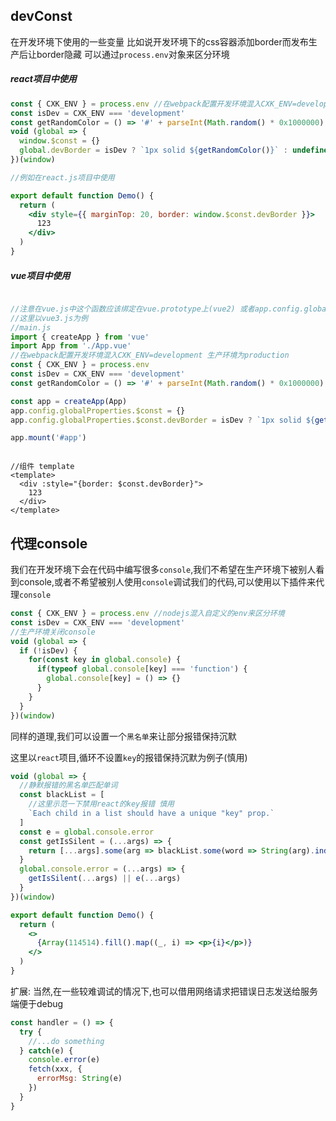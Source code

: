 ## devConst ##

在开发环境下使用的一些变量 比如说开发环境下的css容器添加border而发布生产后让border隐藏 可以通过`process.env`对象来区分环境

##### react项目中使用 #####

```jsx
const { CXK_ENV } = process.env //在webpack配置开发环境混入CXK_ENV=development 生产环境为production
const isDev = CXK_ENV === 'development'
const getRandomColor = () => '#' + parseInt(Math.random() * 0x1000000).toString(16).padStart(6, '0') //随机颜色
void (global => {
  window.$const = {}
  global.devBorder = isDev ? `1px solid ${getRandomColor()}` : undefined
})(window)

//例如在react.js项目中使用

export default function Demo() {
  return (
    <div style={{ marginTop: 20, border: window.$const.devBorder }}>
      123
    </div>
  )
}

```

##### vue项目中使用 #####

```js

//注意在vue.js中这个函数应该绑定在vue.prototype上(vue2) 或者app.config.globalProperties上(vue3)
//这里以vue3.js为例
//main.js
import { createApp } from 'vue'
import App from './App.vue'
//在webpack配置开发环境混入CXK_ENV=development 生产环境为production
const { CXK_ENV } = process.env 
const isDev = CXK_ENV === 'development'
const getRandomColor = () => '#' + parseInt(Math.random() * 0x1000000).toString(16).padStart(6, '0')

const app = createApp(App)
app.config.globalProperties.$const = {}
app.config.globalProperties.$const.devBorder = isDev ? `1px solid ${getRandomColor()}` : undefined

app.mount('#app')
```

```vue

//组件 template
<template>
  <div :style="{border: $const.devBorder}">
    123
  </div>
</template>

```



## 代理console ##

我们在开发环境下会在代码中编写很多`console`,我们不希望在生产环境下被别人看到console,或者不希望被别人使用`console`调试我们的代码,可以使用以下插件来代理`console`

```js
const { CXK_ENV } = process.env //nodejs混入自定义的env来区分环境
const isDev = CXK_ENV === 'development'
//生产环境关闭console
void (global => {
  if (!isDev) {
    for(const key in global.console) {
      if(typeof global.console[key] === 'function') {
        global.console[key] = () => {}
      }
    }
  }
})(window)
```

 同样的道理,我们可以设置一个`黑名单`来让部分报错保持沉默

这里以`react`项目,循环不设置`key`的报错保持沉默为例子(慎用)

````jsx
void (global => {
  //静默报错的黑名单匹配单词
  const blackList = [
    //这里示范一下禁用react的key报错 慎用
    `Each child in a list should have a unique "key" prop.`
  ]
  const e = global.console.error
  const getIsSilent = (...args) => {
    return [...args].some(arg => blackList.some(word => String(arg).indexOf(word) !== -1))
  }
  global.console.error = (...args) => {
    getIsSilent(...args) || e(...args)
  }
})(window)

export default function Demo() {
  return (
  	<>
      {Array(114514).fill().map((_, i) => <p>{i}</p>)}
    </>
  )
}
````

扩展: 当然,在一些较难调试的情况下,也可以借用网络请求把错误日志发送给服务端便于debug

```js
const handler = () => {
  try {
    //...do something
  } catch(e) {
    console.error(e)
    fetch(xxx, {
      errorMsg: String(e)
    })
  }
}
```


